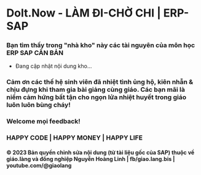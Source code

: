 ﻿# DoIt.Now - LÀM ĐI-CHỜ CHI | ERP-SAP

### Bạn tìm thấy trong "nhà kho" này các tài nguyên của môn học ERP SAP CĂN BẢN

* Đang cập nhật nội dung kho...

### Cảm ơn các thế hệ sinh viên đã nhiệt tình ủng hộ, kiên nhẫn & chịu đựng khi tham gia bài giảng cùng giáo. Các bạn mãi là niềm cảm hứng bất tận cho ngọn lửa nhiệt huyết trong giáo luôn luôn bùng cháy! 
### Welcome mọi feedback!

### HAPPY CODE | HAPPY MONEY | HAPPY LIFE

#### © 2023 Bản quyền chỉnh sửa nội dung (từ tài liệu gốc của SAP) thuộc về giáo.làng và đồng nghiệp Nguyễn Hoàng Linh | fb/giao.lang.bis | youtube.com/@giaolang